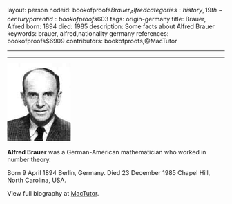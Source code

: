 layout: person
nodeid: bookofproofs$Brauer_Alfred
categories: history,19th-century
parentid: bookofproofs$603
tags: origin-germany
title: Brauer, Alfred
born: 1894
died: 1985
description: Some facts about Alfred Brauer
keywords: brauer, alfred,nationality germany
references: bookofproofs$6909
contributors: bookofproofs,@MacTutor

---


---

![Brauer_Alfred.jpg](https://github.com/bookofproofs/bookofproofs.github.io/blob/main/_sources/_assets/images/portraits/Brauer_Alfred.jpg?raw=true)

**Alfred Brauer** was a German-American mathematician who worked in number theory.

Born 9 April 1894 Berlin, Germany. Died 23 December 1985 Chapel Hill, North Carolina, USA.


View full biography at [MacTutor](https://mathshistory.st-andrews.ac.uk/Biographies/Brauer_Alfred/).